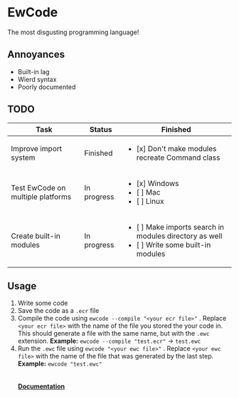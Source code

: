# EwCode
The most disgusting programming language!
## Annoyances
 - Built-in lag
 - Wierd syntax
 - Poorly documented
## TODO
| Task | Status | Finished |
| --- | --- | --- |
| Improve import system | Finished | <ul><li>[x] Don't make modules recreate Command class</li></ul> |
| Test EwCode on multiple platforms | In progress | <ul><li>[x] Windows</li><li>[ ] Mac</li><li>[ ] Linux</li></ul> |
| Create built-in modules | In progress | <ul><li>[ ] Make imports search in modules directory as well</li><li>[ ] Write some built-in modules</li></ul> |

## Usage
1. Write some code
2. Save the code as a `.ecr` file
3. Compile the code using `ewcode --compile "<your ecr file>"` . Replace `<your ecr file>` with the name of the file you stored the your code in. This should generate a file with the same name, but with the `.ewc` extension. **Example:** `ewcode --compile "test.ecr"` -> `test.ewc`
4. Run the `.ewc` file using `ewcode "<your ewc file>"` . Replace `<your ewc file>` with the name of the file that was generated by the last step. **Example:** `ewcode "test.ewc"`
<br /><br /><br />
**[Documentation](https://github.com/EnderixMC/EwCode/wiki)**
